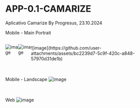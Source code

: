 # APP-0.1-CAMARIZE
Aplicativo Camarize By Progresus, 23.10.2024

Mobile - Main Portrait<br>

<div class="dois" style="display: flex;">
<br>
  
![image](https://github.com/user-attachments/assets/88e56ddd-a62c-4edd-8896-8565ca2db01d)

![image](https://github.com/user-attachments/assets/21abd537-ee5c-4642-b9ef-0b1ea14f8dd6)


<br>
![image](https://github.com/user-attachments/assets/bc2239d7-5c9f-420c-a848-57970d31de1b) 
</div>
<br><br>

Mobile - Landscape
![image](https://github.com/user-attachments/assets/c212ebaf-23bc-46a0-a7f2-1249aa894f8d)

<br><br>
Web
![image](https://github.com/user-attachments/assets/9b50338d-b72e-48cc-91ce-2b0a726530ef)



